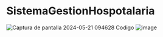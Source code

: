 # SistemaGestionHospotalaria
![Captura de pantalla 2024-05-21 094628](https://github.com/cesar050/SistemaGestionHospotalaria/assets/145623077/1d35f4fa-807a-45c7-af0c-f1d053e07460)
Codigo
![image](https://github.com/cesar050/SistemaGestionHospotalaria/assets/145623077/e84611ac-3098-4b28-9348-4ed8f925904d)
